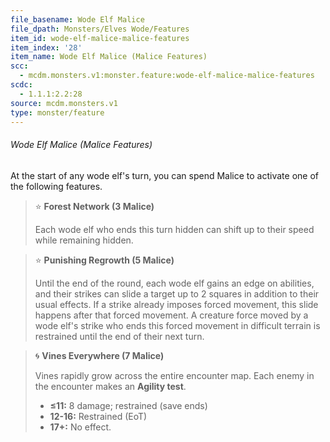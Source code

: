 ```yaml
---
file_basename: Wode Elf Malice
file_dpath: Monsters/Elves Wode/Features
item_id: wode-elf-malice-malice-features
item_index: '28'
item_name: Wode Elf Malice (Malice Features)
scc:
  - mcdm.monsters.v1:monster.feature:wode-elf-malice-malice-features
scdc:
  - 1.1.1:2.2:28
source: mcdm.monsters.v1
type: monster/feature
---
```


###### Wode Elf Malice (Malice Features)

At the start of any wode elf's turn, you can spend Malice to activate one of the following features.

<!-- -->
> ⭐️ **Forest Network (3 Malice)**
>
> Each wode elf who ends this turn hidden can shift up to their speed while remaining hidden.

<!-- -->
> ⭐️ **Punishing Regrowth (5 Malice)**
>
> Until the end of the round, each wode elf gains an edge on abilities, and their strikes can slide a target up to 2 squares in addition to their usual effects. If a strike already imposes forced movement, this slide happens after that forced movement. A creature force moved by a wode elf's strike who ends this forced movement in difficult terrain is restrained until the end of their next turn.

<!-- -->
> 🌀 **Vines Everywhere (7 Malice)**
>
> Vines rapidly grow across the entire encounter map. Each enemy in the encounter makes an **Agility test**.
>
> - **≤11:** 8 damage; restrained (save ends)
> - **12-16:** Restrained (EoT)
> - **17+:** No effect.
